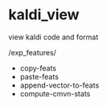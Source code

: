 # kaldi_view
view kaldi code and format

/exp_features/
 - copy-feats
 - paste-feats
 - append-vector-to-feats
 - compute-cmvn-stats
